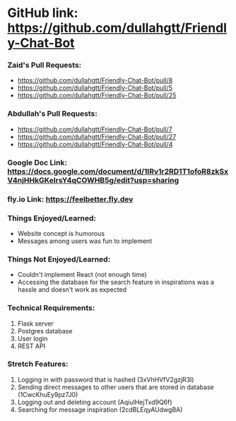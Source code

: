# GitHub link: https://github.com/dullahgtt/Friendly-Chat-Bot

### Zaid's Pull Requests:
- https://github.com/dullahgtt/Friendly-Chat-Bot/pull/8
- https://github.com/dullahgtt/Friendly-Chat-Bot/pull/5 
- https://github.com/dullahgtt/Friendly-Chat-Bot/pull/25 

### Abdullah's Pull Requests:
- https://github.com/dullahgtt/Friendly-Chat-Bot/pull/7 
- https://github.com/dullahgtt/Friendly-Chat-Bot/pull/27
- https://github.com/dullahgtt/Friendly-Chat-Bot/pull/4

### Google Doc Link: https://docs.google.com/document/d/1IRv1r2RD1T1ofoR8zkSxV4njHHkGKeIrsY4qCOWHB5g/edit?usp=sharing 

### fly.io Link: https://feelbetter.fly.dev 

### Things Enjoyed/Learned:
- Website concept is humorous 
- Messages among users was fun to implement 

### Things Not Enjoyed/Learned:
- Couldn't implement React (not enough time)
- Accessing the database for the search feature in inspirations was a hassle and doesn't work as expected

### Technical Requirements:
1. Flask server
2. Postgres database 
3. User login 
4. REST API 

### Stretch Features:
1. Logging in with password that is hashed (3xVhHVfV2gzjR3l)
2. Sending direct messages to other users that are stored in database (1CwcKhuEy9pz7J0)
3. Logging out and deleting account (AqiuIHejTxd9Q6f)
4. Searching for message inspiration (2cdBLEqyAUdwgBA)